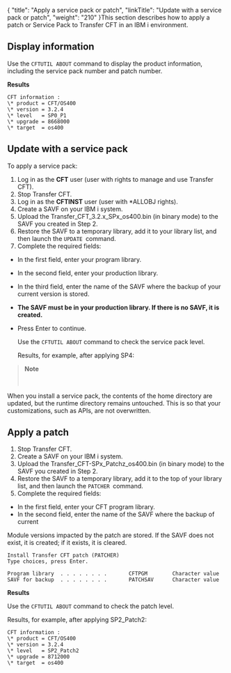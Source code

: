 {
    "title": "Apply a service pack or patch",
    "linkTitle": "Update with a service pack or patch",
    "weight": "210"
}This section describes how to apply a patch or Service Pack to Transfer CFT in an IBM i environment.

## Display information

Use the `CFTUTIL ABOUT` command to display the product information, including the service pack number and patch number.

**Results**

```
CFT information :
\* product = CFT/OS400
\* version = 3.2.4
\* level   = SP0_P1
\* upgrade = 8668000
\* target  = os400
```

## Update with a service pack

To apply a service pack:

1.  Log in as the **CFT** user (user with rights to manage and use Transfer CFT).
2.  Stop Transfer CFT.
3.  Log in as the **CFTINST** user (user with \*ALLOBJ rights).
4.  Create a SAVF on your IBM i system.
5.  Upload the Transfer\_CFT\_3.2.x\_SPx\_os400.bin (in binary mode) to the SAVF you created in Step 2.
6.  Restore the SAVF to a temporary library, add it to your library list, and then launch the `UPDATE `command.
7.  Complete the required fields:

-   In the first field, enter your program library.

-   In the second field, enter your production library.

-   In the third field, enter the name of the SAVF where the backup of your current version is stored.

-   **The SAVF must be in your production library. If there is no SAVF, it is created.**

-   Press Enter to continue.

    Use the `CFTUTIL ABOUT` command to check the service pack level.

    Results, for example, after applying SP4:

> **Note**
>
>  

When you install a service pack, the contents of the home directory are updated, but the runtime directory remains untouched. This is so that your customizations, such as APIs, are not overwritten.

## Apply a patch

1.  Stop Transfer CFT.
2.  Create a SAVF on your IBM i system.
3.  Upload the Transfer\_CFT-SPx\_Patchz\_os400.bin (in binary mode) to the SAVF you created in Step 2.
4.  Restore the SAVF to a temporary library, add it to the top of your library list, and then launch the `PATCHER `command.
5.  Complete the required fields:

-   In the first field, enter your CFT program library.
-   In the second field, enter the name of the SAVF where the backup of current

Module versions impacted by the patch are stored. If the SAVF does not exist, it is created; if it exists, it is cleared.

```
Install Transfer CFT patch (PATCHER)
Type choices, press Enter.
 
Program library  . . . . . . . .       CFTPGM        Character value
SAVF for backup  . . . . . . . .       PATCHSAV      Character value
```

**Results**

Use the `CFTUTIL ABOUT` command to check the patch level.

Results, for example, after applying SP2\_Patch2:

```
CFT information :
\* product = CFT/OS400
\* version = 3.2.4
\* level   = SP2_Patch2
\* upgrade = 8712000
\* target  = os400
```
